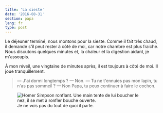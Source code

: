 ```yaml
---
title: 'La sieste'
date: '2016-08-31'
section: papa
lang: fr
type: post
---
```


Le déjeuner terminé, nous montons pour la sieste. Comme il fait très chaud, il demande s'il peut rester à côté de moi, car notre chambre est plus fraiche. Nous discutons quelques minutes et, la chaleur et la digestion aidant, je m'assoupis.

<!-- more -->

À mon réveil, une vingtaine de minutes après, il est toujours à côté de moi. Il joue tranquillement.

> — J'ai dormi longtemps ?
> — Non.
> — Tu ne t'ennuies pas mon lapin, tu n'as pas sommeil ?
> — Non Papa, tu peux continuer à faire le cochon.

<figure>
  <img src="{{ page.url }}snoring.gif" alt="Homer Simpson ronflant. Une main tente de lui boucher le nez, il se met à ronfler bouche ouverte."/>
  <figcaption>Je ne vois pas du tout de quoi il parle.</figcaption>
</figure>
